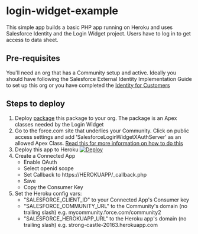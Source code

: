 login-widget-example
====================

This simple app builds a basic PHP app running on Heroku and uses Salesforce Identity and the Login Widget project. Users have to log in to get access to data sheet.

Pre-requisites
--------------
You'll need an org that has a Community setup and active. Ideally you should have following the Salesforce External Identity Implementation Guide to set up this org or you have completed the [Identity for Customers](https://trailhead.salesforce.com/module/identity_external)

Steps to deploy
---------------
1. Deploy [package] this package to your org. The package is an Apex classes needed by the Login Widget
2. Go to the force.com site that underlies your Community. Click on public access settings and add 'SalesforceLoginWidgetXAuthServer' as an allowed Apex Class. [Read this for more information on how to do this](https://developer.salesforce.com/blogs/developer-relations/2012/02/quick-tip-public-restful-web-services-on-force-com-sites.html)
3. Deploy this app to Heroku [![Deploy](https://www.herokucdn.com/deploy/button.png)](https://heroku.com/deploy?template=https://github.com/salesforceidentity/login-widget-example)
4. Create a Connected App
	* Enable OAuth
	* Select openid scope
	* Set Callback to https://HEROKUAPP/_callback.php
	* Save
	* Copy the Consumer Key 
5. Set the Heroku config vars:
	* "SALESFORCE_CLIENT_ID" to your Connected App's Consumer key
	* "SALESFORCE_COMMUNITY_URL" to the Community's domain (no trailing slash) e.g. mycommunity.force.com/community2
	* "SALESFORCE_HEROKUAPP_URL" to the Heroku app's domain (no trailing slash) e.g. strong-castle-20163.herokuapp.com

[package]: <https://login.salesforce.com/packaging/installPackage.apexp?p0=04tj0000001iMnR>
